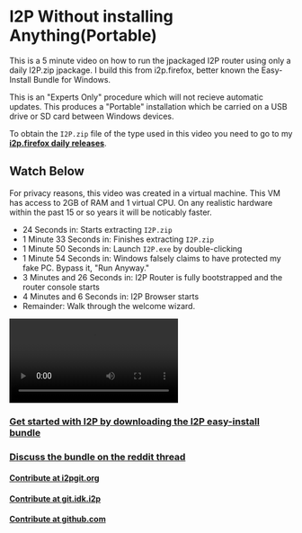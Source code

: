 I2P Without installing Anything(Portable)
=========================================

This is a 5 minute video on how to run the jpackaged I2P router using only a
daily I2P.zip jpackage. I build this from i2p.firefox, better known the
Easy-Install Bundle for Windows.

This is an "Experts Only" procedure which will not recieve automatic updates.
This produces a "Portable" installation which be carried on a USB drive or SD
card between Windows devices.

To obtain the `I2P.zip` file of the type used in this video you need to go to
my **[i2p.firefox daily releases](https://github.com/eyedeekay/i2p.firefox/releases)**.

Watch Below
-----------

For privacy reasons, this video was created in a virtual machine. This VM
has access to 2GB of RAM and 1 virtual CPU. On any realistic hardware
within the past 15 or so years it will be noticably faster.

 - 24 Seconds in: Starts extracting `I2P.zip`
 - 1 Minute 33 Seconds in: Finishes extracting `I2P.zip`
 - 1 Minute 50 Seconds in: Launch `I2P.exe` by double-clicking
 - 1 Minute 54 Seconds in: Windows falsely claims to have protected my fake PC. Bypass it, "Run Anyway."
 - 3 Minutes and 26 Seconds in: I2P Router is fully bootstrapped and the router console starts
 - 4 Minutes and 6 Seconds in: I2P Browser starts
 - Remainder: Walk through the welcome wizard.


<video controls>
    <source src="noinstall.webm" type="video/webm">
</video>

### [Get started with I2P by downloading the I2P easy-install bundle](https://geti2p.net/en/download/easyinstall)

### [Discuss the bundle on the reddit thread](https://old.reddit.com/r/i2p/comments/xdfgsd/demo_of_how_to_use_the_i2p_easyinstall_bundle/)

#### [Contribute at i2pgit.org](https://i2pgit.org/i2p-hackers/i2p.firefox)

#### [Contribute at git.idk.i2p](http://git.idk.i2p/i2p-hackers/i2p.firefox)

#### [Contribute at github.com](https://github.com/i2p/i2p.firefox)
